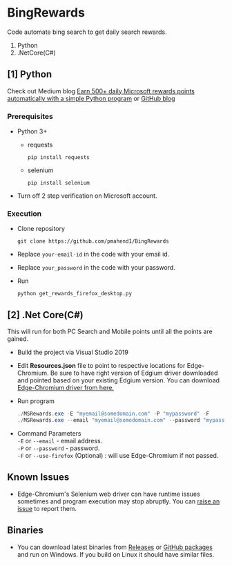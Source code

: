 # BingRewards

Code automate bing search to get daily search rewards.

1. Python
1. .NetCore(C#)  
   
## [1] Python

Check out Medium blog [Earn 500+ daily Microsoft rewards points automatically with a simple Python program](https://medium.com/@prateekrm/earn-500-daily-microsoft-rewards-points-automatically-with-a-simple-python-program-38fe648ff2a9) or [GitHub blog](https://pmahend1.github.io/BingRewards/)

### Prerequisites

- Python 3+ 
    - requests

        ```shell
        pip install requests
        ```

    - selenium

        ```shell
        pip install selenium
        ```

- Turn off 2 step verification on Microsoft account.

### Execution

- Clone repository
  
    ```shell
    git clone https://github.com/pmahend1/BingRewards
    ```

- Replace `your-email-id` in the code with your email id.
  
- Replace `your_password` in the code with your password.

- Run

    ```shell
    python get_rewards_firefox_desktop.py
    ```

## [2] .Net Core(C#)

This will run for both PC Search and Mobile points until all the points are gained.

- Build the project via Visual Studio 2019 

- Edit **Resources.json** file to point to respective locations for Edge-Chromium. Be sure to have right version of Edgium driver downloaded and pointed based on your existing Edgium version. You can download [Edge-Chromium driver from here.](https://developer.microsoft.com/en-us/microsoft-edge/tools/webdriver/)

- Run program 

    ``` powershell
    ./MSRewards.exe -E "myemail@somedomain.com" -P "mypassword" -F
    ./MSRewards.exe --email "myemail@somedomain.com" --password "mypassword" --use-firefox
    ```
- Command Parameters  
    `-E` or `--email`  - email address.  
    `-P` or `--password`  - password.  
    `-F` or `--use-firefox`  (Optional) : will use Edge-Chromium if not passed.  

## Known Issues

- Edge-Chromium's Selenium web driver can have runtime issues sometimes and program execution may stop abruptly. You can [raise an issue](https://github.com/pmahend1/BingRewards/issues) to report them.


## Binaries

- You can download latest binaries from [Releases](https://github.com/pmahend1/BingRewards/releases) or [GitHub packages](https://github.com/pmahend1/BingRewards/packages/405894) and run on Windows. If you build on Linux it should have similar files.
